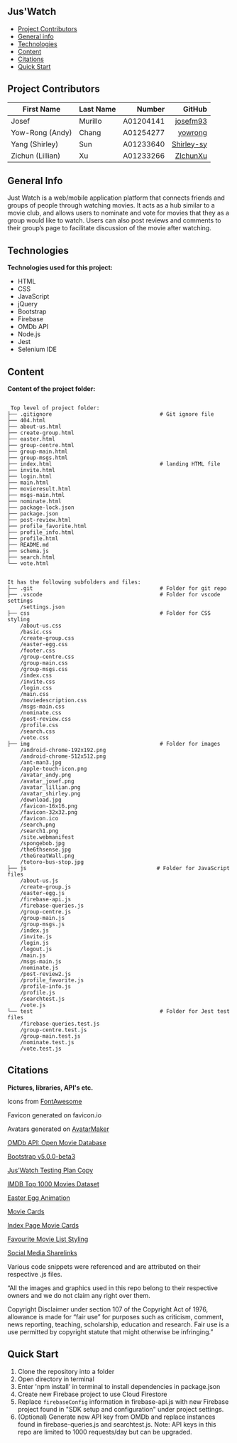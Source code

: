 ## Jus'Watch

* [Project Contributors](#project-contributors)
* [General info](#general-info)
* [Technologies](#technologies)
* [Content](#content)
* [Citations](#citations)
* [Quick Start](#quick-start)


## Project Contributors

| First Name        | Last Name     | Number     | GitHub   |
| ------------------| ------------- | ----------:|---------:|
| Josef             | Murillo       | A01204141  |[josefm93](https://github.com/josefm93)|
| Yow-Rong (Andy)   | Chang         | A01254277  |[yowrong](https://github.com/yowrong)|
| Yang (Shirley)    | Sun           | A01233640  |[Shirley-sy](https://github.com/josefm93)|
| Zichun (Lillian)  | Xu            | A01233266  |[ZIchunXu](https://github.com/Shirley-SY)|

## General Info
Just Watch is a web/mobile application platform that connects friends and groups of people through watching movies. It acts as a hub similar to a movie club, and allows users to nominate and vote for movies that they as a group would like to watch.  Users can also post reviews and comments to their group’s page to facilitate discussion of the movie after watching. 

## Technologies
**Technologies used for this project:**
* HTML
* CSS
* JavaScript
* jQuery
* Bootstrap 
* Firebase
* OMDb API
* Node.js
* Jest
* Selenium IDE

## Content
**Content of the project folder:**

```

 Top level of project folder: 
├── .gitignore                                  # Git ignore file
├── 404.html
├── about-us.html
├── create-group.html
├── easter.html
├── group-centre.html
├── group-main.html
├── group-msgs.html
├── index.html                                  # landing HTML file
├── invite.html   
├── login.html   
├── main.html   
├── movieresult.html  
├── msgs-main.html    
├── nominate.html   
├── package-lock.json
├── package.json
├── post-review.html
├── profile_favorite.html
├── profile_info.html
├── profile.html
├── README.md   
├── schema.js   
├── search.html
└── vote.html


It has the following subfolders and files:
├── .git                                        # Folder for git repo
├── .vscode                                     # Folder for vscode settings
    /settings.json
├── css                                         # Folder for CSS styling
    /about-us.css
    /basic.css
    /create-group.css
    /easter-egg.css
    /footer.css
    /group-centre.css
    /group-main.css
    /group-msgs.css
    /index.css
    /invite.css
    /login.css
    /main.css
    /moviedescription.css
    /msgs-main.css
    /nominate.css
    /post-review.css
    /profile.css
    /search.css
    /vote.css
├── img                                         # Folder for images
    /android-chrome-192x192.png
    /android-chrome-512x512.png
    /ant-man3.jpg
    /apple-touch-icon.png
    /avatar_andy.png
    /avatar_josef.png
    /avatar_lillian.png
    /avatar_shirley.png
    /download.jpg
    /favicon-16x16.png
    /favicon-32x32.png
    /favicon.ico
    /search.png
    /search1.png
    /site.webmanifest
    /spongebob.jpg
    /the6thsense.jpg
    /theGreatWall.png
    /totoro-bus-stop.jpg
├── js                                         # Folder for JavaScript files
    /about-us.js
    /create-group.js
    /easter-egg.js
    /firebase-api.js
    /firebase-queries.js
    /group-centre.js
    /group-main.js
    /group-msgs.js
    /index.js
    /invite.js
    /login.js
    /logout.js
    /main.js
    /msgs-main.js
    /nominate.js
    /post-review2.js
    /profile_favorite.js
    /profile-info.js
    /profile.js
    /searchtest.js
    /vote.js
└── test                                        # Folder for Jest test files
    /firebase-queries.test.js
    /group-centre.test.js
    /group-main.test.js
    /nominate.test.js
    /vote.test.js
```

## Citations
**Pictures, libraries, API's etc.**

Icons from [FontAwesome](fontawesome.com/)

Favicon generated on favicon.io

Avatars generated on [AvatarMaker](avatarmaker.com/)

[OMDb API: Open Movie Database](omdbapi.com/)

[Bootstrap v5.0.0-beta3](getbootstrap.com/)

[Jus'Watch Testing Plan Copy](https://docs.google.com/spreadsheets/d/1JcSVw80WtJHWNZSYtHL2W1-8CvyXyQuuxiFKnIfO71U/edit?usp=sharing)

[IMDB Top 1000 Movies Dataset](https://raw.githubusercontent.com/peetck/IMDB-Top1000-Movies/master/IMDB-Movie-Data.csv)

[Easter Egg Animation](https://codepen.io/alexisr/pen/dJmpdR)

[Movie Cards](https://blog.avada.io/examples/bootstrap-movie-cards-sukhmeet.html)

[Index Page Movie Cards](https://blog.avada.io/examples/responsive-movie-card-dark-version-zimuzo-ejinkeonye.html)

[Favourite Movie List Styling](https://codepen.io/soufiane-khalfaoui-hassani/pen/LYpPWda)

[Social Media Sharelinks](https://codepen.io/JAGATHISH1123/)


Various code snippets were referenced and are attributed on their respective .js files.  

“All the images and graphics used in this repo belong to their respective owners and we do not claim any right over them.

Copyright Disclaimer under section 107 of the Copyright Act of 1976, allowance is made for “fair use” for purposes such as criticism, comment, news reporting, teaching, scholarship, education and research. Fair use is a use permitted by copyright statute that might otherwise be infringing.”

## Quick Start

1. Clone the repository into a folder
2. Open directory in terminal
3. Enter 'npm install' in terminal to install dependencies in package.json
4. Create new Firebase project to use Cloud Firestore
5. Replace ```firebaseConfig``` information in firebase-api.js with new Firebase project found in "SDK setup and configuration" under project settings.  
6. (Optional) Generate new API key from OMDb and replace instances found in firebase-queries.js and searchtest.js. Note: API keys in this repo are limited to 1000 requests/day but can be upgraded.